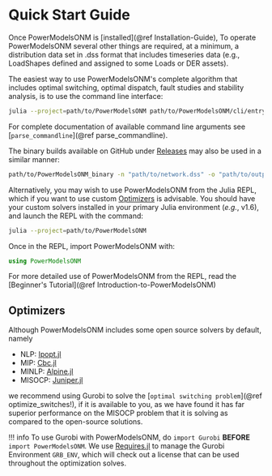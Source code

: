 # Quick Start Guide

Once PowerModelsONM is [installed](@ref Installation-Guide), To operate PowerModelsONM several other things are required, at a minimum, a distribution data set in .dss format that includes timeseries data (e.g., LoadShapes defined and assigned to some Loads or DER assets).

The easiest way to use PowerModelsONM's complete algorithm that includes optimal switching, optimal dispatch, fault studies and stability analysis, is to use the command line interface:

```bash
julia --project=path/to/PowerModelsONM path/to/PowerModelsONM/cli/entrypoint.jl -n "path/to/network.dss" -o "path/to/output.json"
```

For complete documentation of available command line arguments see [`parse_commandline`](@ref parse_commandline).

The binary builds available on GitHub under [Releases](https://github.com/lanl-ansi/PowerModelsONM.jl/releases) may also be used in a similar manner:

```bash
path/to/PowerModelsONM_binary -n "path/to/network.dss" -o "path/to/output.json"
```

Alternatively, you may wish to use PowerModelsONM from the Julia REPL, which if you want to use custom [Optimizers](@ref) is advisable. You should have your custom solvers installed in your primary Julia environment (_e.g._, v1.6), and launch the REPL with the command:

```bash
julia --project=path/to/PowerModelsONM
```

Once in the REPL, import PowerModelsONM with:

```julia
using PowerModelsONM
```

For more detailed use of PowerModelsONM from the REPL, read the [Beginner's Tutorial](@ref Introduction-to-PowerModelsONM)

## Optimizers

Although PowerModelsONM includes some open source solvers by default, namely

- NLP: [Ipopt.jl](https://github.com/jump-dev/Ipopt.jl)
- MIP: [Cbc.jl](https://github.com/jump-dev/Cbc.jl)
- MINLP: [Alpine.jl](https://github.com/lanl-ansi/Alpine.jl)
- MISOCP: [Juniper.jl](https://github.com/lanl-ansi/Juniper.jl)

we recommend using Gurobi to solve the [`optimal switching problem`](@ref optimize_switches!), if it is available to you, as we have found it has far superior performance on the MISOCP problem that it is solving as compared to the open-source solutions.

!!! info
    To use Gurobi with PowerModelsONM, do `import Gurobi` __BEFORE__ `import PowerModelsONM`. We use [Requires.jl](https://github.com/JuliaPackaging/Requires.jl) to manage the Gurobi Environment `GRB_ENV`, which will check out a license that can be used throughout the optimization solves.
